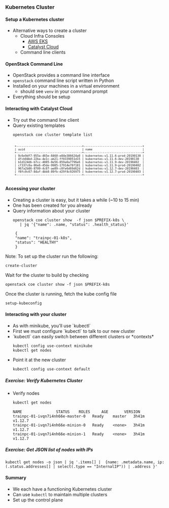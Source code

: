 ### Kubernetes Cluster


#### Setup a Kubernetes cluster
* Alternative ways to create a cluster
  - Cloud Infra Consoles
    * [AWS EKS](https://aws.amazon.com/eks)
    * [Catalyst Cloud](https://dashboard.cloud.catalyst.net.nz/project/clusters)
  - Command line clients



#### OpenStack Command Line 
* OpenStack provides a command line interface
* `openstack` command line script written in Python
* Installed on your machines in a virtual environment
   - should see `venv` in your command prompt
* Everything should be setup


#### Interacting with Catalyst Cloud
* Try out the command line client
* Query existing templates
   ```
   openstack coe cluster template list
   ```
   <pre style="font-size:8pt;"><code data-notrim data-noescape>
   +--------------------------------------+----------------------------------+
   | uuid                                 | name                             |
   +--------------------------------------+----------------------------------+
   | 9c6e9df7-955a-465e-8460-e84e386624a0 | kubernetes-v1.11.6-prod-20190130 |
   | 4fcb04bd-22ba-4e1c-ab21-ff0339051d15 | kubernetes-v1.11.6-dev-20190130  |
   | b1d124db-b7cc-4085-8e56-859a0a7796e6 | kubernetes-v1.11.9-dev-20190402  |
   | cf337c0a-86e6-45de-9985-17914e78f181 | kubernetes-v1.11.9-prod-20190402 |
   | 967a2b86-8709-4c07-ae89-c0fe6d69d62d | kubernetes-v1.12.7-dev-20190403  |
   | f8fc0c67-84af-4bb8-89fb-d29f4c926975 | kubernetes-v1.12.7-prod-20190403 |
   +--------------------------------------+----------------------------------+
   </code></pre>


#### Accessing your cluster
* Creating a cluster is easy, but it takes a while (~10 to 15 min)
* One has been created for you already
* Query information about your cluster
   ```
   openstack coe cluster show  -f json $PREFIX-k8s \
      | jq '{"name": .name, "status": .health_status}'
   ```
   ```
    {
    "name": "trainpc-01-k8s",
    "status": "HEALTHY"
    }
   ```

Note:
To set up the cluster run the following: 
```
create-cluster
```
Wait for the cluster to build by checking 
```
openstack coe cluster show -f json $PREFIX-k8s
```
Once the cluster is running, fetch the kube config file
```
setup-kubeconfig
```


#### Interacting with your cluster
* <!-- .element: class="fragment" data-fragment-index="0" -->As with minikube, you'll use `kubectl`
* <!-- .element: class="fragment" data-fragment-index="1" -->First we must configure `kubectl` to talk to our new cluster
* <!-- .element: class="fragment" data-fragment-index="2" -->`kubectl` can easily switch between different clusters or *contexts*
   ```
   kubectl config use-context minikube
   kubectl get nodes
   ```
* <!-- .element: class="fragment" data-fragment-index="3" -->Point it at the new cluster 
   ```
   kubectl config use-context default
   ```


##### Exercise: Verify Kubernetes Cluster

* Verify nodes
   ```bash
   kubectl get nodes
   ```
   ```
   NAME               STATUS    ROLES     AGE       VERSION
   trainpc-01-ivqn7i4nh66e-master-0   Ready    master   3h41m   v1.12.7
   trainpc-01-ivqn7i4nh66e-minion-0   Ready    <none>   3h41m   v1.12.7
   trainpc-01-ivqn7i4nh66e-minion-1   Ready    <none>   3h41m   v1.12.7
   ```
   <!-- .element: class="fragment" data-fragment-index="0" style="font-size:12pt;"-->

<!-- .element: class="stretch"  -->


##### Exercise: Get JSON list of nodes with IPs
```
kubectl get nodes -o json | jq '.items[] |  {name: .metadata.name, ip: (.status.addresses[] | select(.type == "InternalIP")) | .address }'
```
<!-- .element: class="fragment" data-fragment-index="0" style="font-size:10pt;" -->



#### Summary
* We each have a functioning Kubernetes cluster
* Can use `kubectl` to maintain multiple clusters
* Set up the control plane
